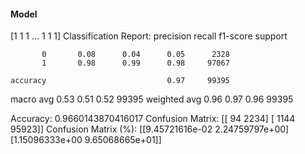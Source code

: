 #### Model
[1 1 1 ... 1 1 1]
Classification Report:
              precision    recall  f1-score   support

           0       0.08      0.04      0.05      2328
           1       0.98      0.99      0.98     97067

    accuracy                           0.97     99395
   macro avg       0.53      0.51      0.52     99395
weighted avg       0.96      0.97      0.96     99395

Accuracy: 0.9660143870416017
Confusion Matrix:
[[   94  2234]
 [ 1144 95923]]
Confusion Matrix (%):
[[9.45721616e-02 2.24759797e+00]
 [1.15096333e+00 9.65068665e+01]]

